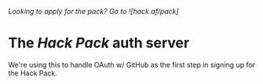 _Looking to apply for the pack? Go to ![hack.af/pack]_

# The *Hack Pack* auth server

We're using this to handle OAuth w/ GitHub as the first step in signing up for the Hack Pack.